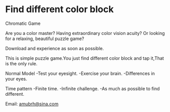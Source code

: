 # Find different color block
Chromatic Game

Are you a color master? Having extraordinary color vision acuity?
Or looking for a relaxing, beautiful puzzle game?

Download and experience as soon as possible.

This is simple puzzle game.You just find different color block and tap it,That is the only rule.

Normal Model
-Test your eyesight.
-Exercise your brain.
-Differences in your eyes.

Time pattern
-Finite time.
-Infinite challenge.
-As much as possible to find different.

Email: amubrh@sina.com
